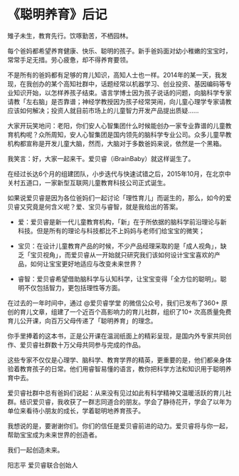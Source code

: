 # 《聪明养育》后记

雉子未生，教育先行。饮啄勤苦，不栖园林。

每个爸妈都希望养育健康、快乐、聪明的孩子。新手爸妈面对幼小稚嫩的宝宝时，常常手足无措。劳心疲惫，却不得养育要领。

不是所有的爸妈都有足够的育儿知识，高知人士也一样。2014年的某一天，我发现，在我创办的某个高知社群中，话题经常以机器学习、创业投资、基因编码等专业知识开始，以怎样养孩子结束。语言学博士因为孩子说话的问题，向脑科学专家请教「左右脑」是否靠谱；神经学教授因为孩子经常哭闹，向儿童心理学专家请教应该如何解决；投资人就目前市场上的儿童智力开发产品提出质疑......

大家开玩笑地问：老阳，你们安人心智集团什么时候能创办一家专业靠谱的儿童教育机构呢？众所周知，安人心智集团是国内领先的脑科学专业公司。众多儿童早教机构都宣称是开发儿童大脑，然而，大脑对于多数爸妈来说，依然是一个黑箱。

我笑言：好，大家一起来干。爱贝睿（iBrainBaby）就这样诞生了。

在经过长达6个月的组建团队，小步迭代与快速试错之后，2015年10月，在北京中关村五道口，一家新型互联网儿童教育科技公司正式诞生。

如果说爱贝睿是因为各位爸妈们一起讨论「理性育儿」而诞生的，那么，如今的爱贝睿又究竟是何含义呢？爱、宝贝与睿智，就是我给出的答案。

* 爱：爱贝睿是新一代儿童教育机构，「新」在于所依据的脑科学前沿理论与新科技。但是所有的理论与科技都比不上妈妈与老师们给宝宝的微笑；

* 宝贝：在设计儿童教育产品的时候，不少产品经理采取的是「成人视角」，缺乏「宝贝视角」，而爱贝睿从一开始就只研究我们该如何设计宝宝喜欢的产品，如何让宝宝更好地适应与改变未来世界？

* 睿智：爱贝睿希望借助脑科学与认知科学，让宝宝变得「全方位的聪明」。聪明不仅包括智力，更包括理性等方面。

在过去的一年时间中，通过 @爱贝睿学堂 的微信公众号，我们已发布了360+ 原创的育儿文章，组建了一个近百个高影响力的育儿社群，组织了10+ 次高质量免费育儿公开课，向百万父母传递了「聪明养育」的理念。

你手里捧着的这本书，正是公开课在温润纸面上的精彩呈现，是国内外专家共同创作、爱贝睿社群数十万父母共同参与完成的作品。

这些专家不仅仅是心理学、脑科学、教育学界的精英，更重要的是，他们都亲身体验着教育孩子的日常。他们用睿智易懂的语言，教你把科学方法和知识用于聪明养育中去。

爱贝睿社群中总有爸妈们说起：从来没有见过如此有科学精神又温暖活跃的育儿社群。结识爱贝睿，我收获了一群志同道合的朋友。学会了静待花开，学会了以年为单位来看待小朋友的成长，学着聪明地养育孩子。

我想说的是，要谢谢你们。你们的信任是爱贝睿前进的动力。爱贝睿将与你一起，帮助宝宝成为未来世界的创造者。

我们一起创造未来。

阳志平 
爱贝睿联合创始人 
